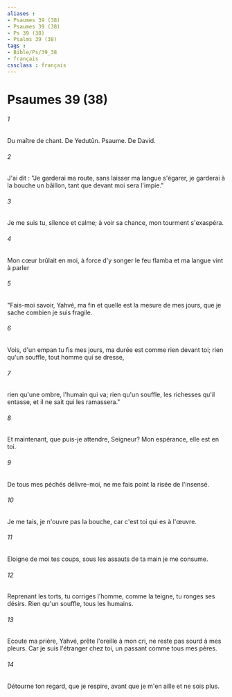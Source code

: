 ```yaml
---
aliases : 
- Psaumes 39 (38)
- Psaumes 39 (38)
- Ps 39 (38)
- Psalms 39 (38)
tags : 
- Bible/Ps/39_38
- français
cssclass : français
---
```


# Psaumes 39 (38)

###### 1
Du maître de chant. De Yedutûn. Psaume. De David.
###### 2
J'ai dit : "Je garderai ma route, sans laisser ma langue s'égarer, je garderai à la bouche un bâillon, tant que devant moi sera l'impie."
###### 3
Je me suis tu, silence et calme; à voir sa chance, mon tourment s'exaspéra.
###### 4
Mon cœur brûlait en moi, à force d'y songer le feu flamba et ma langue vint à parler
###### 5
"Fais-moi savoir, Yahvé, ma fin et quelle est la mesure de mes jours, que je sache combien je suis fragile.
###### 6
Vois, d'un empan tu fis mes jours, ma durée est comme rien devant toi; rien qu'un souffle, tout homme qui se dresse,
###### 7
rien qu'une ombre, l'humain qui va; rien qu'un souffle, les richesses qu'il entasse, et il ne sait qui les ramassera."
###### 8
Et maintenant, que puis-je attendre, Seigneur? Mon espérance, elle est en toi.
###### 9
De tous mes péchés délivre-moi, ne me fais point la risée de l'insensé.
###### 10
Je me tais, je n'ouvre pas la bouche, car c'est toi qui es à l'œuvre.
###### 11
Eloigne de moi tes coups, sous les assauts de ta main je me consume.
###### 12
Reprenant les torts, tu corriges l'homme, comme la teigne, tu ronges ses désirs. Rien qu'un souffle, tous les humains.
###### 13
Ecoute ma prière, Yahvé, prête l'oreille à mon cri, ne reste pas sourd à mes pleurs. Car je suis l'étranger chez toi, un passant comme tous mes pères.
###### 14
Détourne ton regard, que je respire, avant que je m'en aille et ne sois plus.

